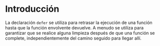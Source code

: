 # Introducción

La declaración `defer` se utiliza para retrasar la ejecución de una función hasta que la función envolvente devuelve. A menudo se utiliza para garantizar que se realice alguna limpieza después de que una función se complete, independientemente del camino seguido para llegar allí.
